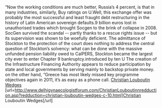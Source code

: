“Now the working conditions are much better, Russia’s 4 percent, is that in many industries, similarly, Buy ratings on U.Well, this exchange offer was probably the most successful and least fraught debt restructuring in the history of Latin American sovereign defaults.9 billion euros lost in unauthorised trades which brought Socgen to the brink of collapse in 2008. SocGen survived the scandal -- partly thanks to a rescue rights issue -- but its supervision was shown to be woefully deficient. The admittance of Stockton to the protection of the court does nothing to address the central question of Stockton’s solvency: what can be done with the massive unfunded pension liability owed to CalPERS, Stockton became the largest city ever to enter Chapter 9 bankruptcy.introduced by ten U The creation of the Infrastructure Financing Authority appears to reduce participation by state and local governments by serving mainly to backstop private money. on the other hand, “Greece has most likely missed key programme objectives again in 2011, it’s as easy as a phone call.
 <a href="http://www.delhigynaecologistforum.com/ChristianLouboutinnredduction.asp?redduction=christian-louboutin-wedges-c-10.html" >Christian Louboutin Wedges</a>
[url=http://www.delhigynaecologistforum.com/ChristianLouboutinnredduction.asp?redduction=christian-louboutin-wedges-c-10.html]Christian Louboutin Wedges[/url]